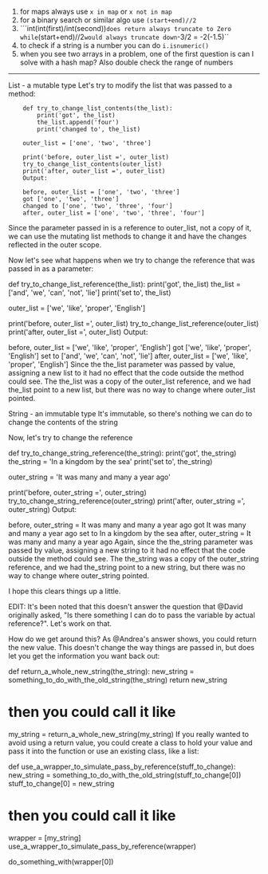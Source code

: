 1) for maps always use ``x in map`` or ``x not in map``
2) for a binary search or similar algo use ``(start+end)//2``
3) ```int(int(first)/int(second))`` does return always truncate to Zero while ``(start+end)//2`` would always truncate down ``-3/2 = -2(-1.5)``
4) to check if a string is a number you can do ``i.isnumeric()``
5) when you see two arrays in a problem, one of the first question is can I solve with a hash map? Also double check the range of numbers


-----
List - a mutable type
Let's try to modify the list that was passed to a method:
```
    def try_to_change_list_contents(the_list):
        print('got', the_list)
        the_list.append('four')
        print('changed to', the_list)

    outer_list = ['one', 'two', 'three']

    print('before, outer_list =', outer_list)
    try_to_change_list_contents(outer_list)
    print('after, outer_list =', outer_list)
    Output:

    before, outer_list = ['one', 'two', 'three']
    got ['one', 'two', 'three']
    changed to ['one', 'two', 'three', 'four']
    after, outer_list = ['one', 'two', 'three', 'four']
```
Since the parameter passed in is a reference to outer_list, not a copy of it, we can use the mutating list methods to change it and have the changes reflected in the outer scope.

Now let's see what happens when we try to change the reference that was passed in as a parameter:

def try_to_change_list_reference(the_list):
    print('got', the_list)
    the_list = ['and', 'we', 'can', 'not', 'lie']
    print('set to', the_list)

outer_list = ['we', 'like', 'proper', 'English']

print('before, outer_list =', outer_list)
try_to_change_list_reference(outer_list)
print('after, outer_list =', outer_list)
Output:

before, outer_list = ['we', 'like', 'proper', 'English']
got ['we', 'like', 'proper', 'English']
set to ['and', 'we', 'can', 'not', 'lie']
after, outer_list = ['we', 'like', 'proper', 'English']
Since the the_list parameter was passed by value, assigning a new list to it had no effect that the code outside the method could see. The the_list was a copy of the outer_list reference, and we had the_list point to a new list, but there was no way to change where outer_list pointed.

String - an immutable type
It's immutable, so there's nothing we can do to change the contents of the string

Now, let's try to change the reference

def try_to_change_string_reference(the_string):
    print('got', the_string)
    the_string = 'In a kingdom by the sea'
    print('set to', the_string)

outer_string = 'It was many and many a year ago'

print('before, outer_string =', outer_string)
try_to_change_string_reference(outer_string)
print('after, outer_string =', outer_string)
Output:

before, outer_string = It was many and many a year ago
got It was many and many a year ago
set to In a kingdom by the sea
after, outer_string = It was many and many a year ago
Again, since the the_string parameter was passed by value, assigning a new string to it had no effect that the code outside the method could see. The the_string was a copy of the outer_string reference, and we had the_string point to a new string, but there was no way to change where outer_string pointed.

I hope this clears things up a little.

EDIT: It's been noted that this doesn't answer the question that @David originally asked, "Is there something I can do to pass the variable by actual reference?". Let's work on that.

How do we get around this?
As @Andrea's answer shows, you could return the new value. This doesn't change the way things are passed in, but does let you get the information you want back out:

def return_a_whole_new_string(the_string):
    new_string = something_to_do_with_the_old_string(the_string)
    return new_string

# then you could call it like
my_string = return_a_whole_new_string(my_string)
If you really wanted to avoid using a return value, you could create a class to hold your value and pass it into the function or use an existing class, like a list:

def use_a_wrapper_to_simulate_pass_by_reference(stuff_to_change):
    new_string = something_to_do_with_the_old_string(stuff_to_change[0])
    stuff_to_change[0] = new_string

# then you could call it like
wrapper = [my_string]
use_a_wrapper_to_simulate_pass_by_reference(wrapper)

do_something_with(wrapper[0])